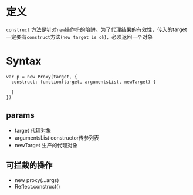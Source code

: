 # 定义

`construct` 方法是针对`new`操作符的陷阱。为了代理结果的有效性，传入的target一定要有`construct`方法(`new target is ok`)，必须返回一个对象

# Syntax
```
var p = new Proxy(target, {
  construct: function(target, argumentsList, newTarget) {

  }
})
```
 ## params
 * target 代理对象
 * argumentsList constructor传参列表
 * newTarget  生产的代理对象
  

## 可拦截的操作
* new proxy(...args)
* Reflect.construct()